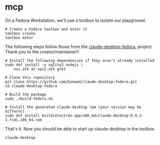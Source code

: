 # mcp

On a Fedora Workstation, we'll use a toolbox to isolate our playground.
```
# Create a Fedora toolbox and enter it
toolbox create
toolbox enter
```
The following steps follow those from the [claude-desktop-fedora.](https://github.com/bsneed/claude-desktop-fedora) project. Thank you to the creator/maintainer!!
```
# Install the following dependencies if they aren't already installed
sudo dnf install -y sqlite3 nodejs \
    nss atk at-spi2-atk gtk3

# Clone this repository
git clone https://github.com/bsneed/claude-desktop-fedora.git
cd claude-desktop-fedora

# Build the package
sudo ./build-fedora.sh

# Install the generated claude-desktop rpm (your version may be differnt)
sudo dnf install build/electron-app/x86_64/claude-desktop-0.9.2-1.fc41.x86_64.rpm
```
That's it. Now you should be able to start up claude-desktop in the toolbox.
```
claude-desktop
```



